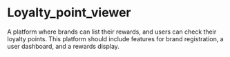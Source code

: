 # Loyalty_point_viewer
 A platform where brands can list their rewards, and users can check their loyalty points. This platform should include features for brand registration, a user dashboard, and a rewards display.
